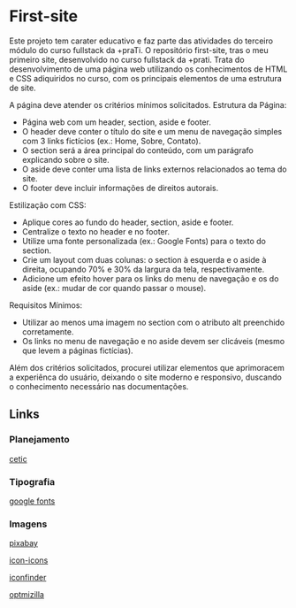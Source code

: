 # First-site
Este projeto tem carater educativo e faz parte das atividades do terceiro módulo do curso fullstack da +praTi.
O repositório first-site, tras o meu primeiro site, desenvolvido no curso fullstack da +prati.
Trata do desenvolvimento de uma página web utilizando os conhecimentos de HTML e CSS adiquiridos no curso, com os principais 
elementos de uma estrutura de site.

A página deve atender os critérios mínimos solicitados.
Estrutura da Página:
- Página web com um header, section, aside e footer.
- O header deve conter o título do site e um menu de navegação simples com 3 links fictícios 
(ex.: Home, Sobre, Contato).
- O section será a área principal do conteúdo, com um parágrafo explicando sobre o site.
- O aside deve conter uma lista de links externos relacionados ao tema do site.
- O footer deve incluir informações de direitos autorais.

Estilização com CSS:
- Aplique cores ao fundo do header, section, aside e footer.
- Centralize o texto no header e no footer.
- Utilize uma fonte personalizada (ex.: Google Fonts) para o texto do section.
- Crie um layout com duas colunas: o section à esquerda e o aside à direita, 
ocupando 70% e 30% da largura da tela, respectivamente.
- Adicione um efeito hover para os links do menu de navegação e os do aside 
(ex.: mudar de cor quando passar o mouse).

Requisitos Mínimos:
- Utilizar ao menos uma imagem no section com o atributo alt preenchido corretamente.
- Os links no menu de navegação e no aside devem ser clicáveis (mesmo que levem a 
páginas fictícias).

Além dos critérios solicitados, procurei utilizar elementos que aprimoracem a experiênca do usuário, deixando o site moderno e responsivo, duscando o conhecimento necessário nas documentações.

## Links
### Planejamento
[cetic](https://www.cetic.br/)
### Tipografia
[google fonts](https://fonts.google.com/)
### Imagens
[pixabay](https://pixabay.com/pt/)

[icon-icons](https://icon-icons.com/pt)

[iconfinder](https://www.iconfinder.com/)

[optmizilla](https://imagecompressor.com/pt/)
